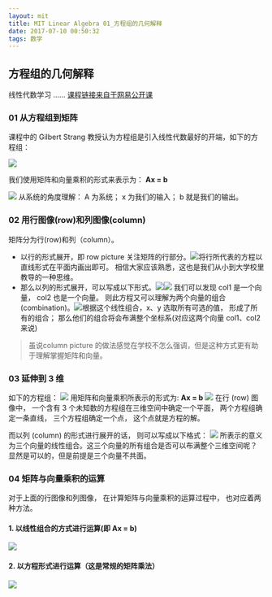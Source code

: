 ```yaml
---
layout: mit
title: MIT Linear Algebra 01_方程组的几何解释
date: 2017-07-10 00:50:32
tags: 数学
---
```

## 方程组的几何解释

线性代数学习 ......  [课程链接来自于网易公开课](http://open.163.com/special/opencourse/daishu.html)

### 01 从方程组到矩阵
课程中的 Gilbert Strang 教授认为方程组是引入线性代数最好的开端，如下的方程组：

![](http://i.imgur.com/xnRviPB.png)

我们使用矩阵和向量乘积的形式来表示为： **Ax = b**

![](http://i.imgur.com/PhvNA8G.png)
从系统的角度理解： 
A 为系统； x 为我们的输入； b 就是我们的输出。

### 02 用行图像(row)和列图像(column)
矩阵分为行(row)和列（column）。
* 以行的形式展开，即 row picture 关注矩阵的行部分。![](http://i.imgur.com/P0PR8UY.png)将行所代表的方程以直线形式在平面内画出即可。 相信大家应该熟悉，这也是我们从小到大学校里教导的一种思维。
* 那么以列的形式展开，可以写成以下形式。![](http://i.imgur.com/qLmMsUo.png)![](http://i.imgur.com/Y0OmeAC.png) 
我们可以发现 col1 是一个向量， col2 也是一个向量。 则此方程又可以理解为两个向量的组合 (combination)。![](http://i.imgur.com/hOJxXzK.png)根据这个线性组合，x、y 选取所有可选的值， 形成了所有的组合； 那么他们的组合将会布满整个坐标系(对应这两个向量 col1、col2来说)
> 虽说column picture 的做法感觉在学校不怎么强调，但是这种方式更有助于理解掌握矩阵和向量。

### 03 延伸到 3 维
如下的方程组：
![](http://i.imgur.com/ZQ9x6ps.png)
用矩阵和向量乘积所表示的形式为: **Ax = b**
![](http://i.imgur.com/fDMm7y2.png)
在行 (row) 图像中， 一个含有 3 个未知数的方程组在三维空间中确定一个平面， 两个方程组确定一条直线， 三个方程组确定一个点， 这个点就是方程的解。

而以列 (column) 的形式进行展开的话， 则可以写成以下格式：
![](http://i.imgur.com/ZOuCRE1.png)
所表示的意义为三个向量的线性组合。这三个向量的所有组合是否可以布满整个三维空间呢？ 显然是可以的，但是前提是三个向量不共面。

### 04 矩阵与向量乘积的运算
对于上面的行图像和列图像， 在计算矩阵与向量乘积的运算过程中， 也对应着两种方法。

#### 1. 以线性组合的方式进行运算(即 Ax = b)
![](http://i.imgur.com/iBzIQYY.png)

#### 2. 以方程形式进行运算（这是常规的矩阵乘法）
![](http://i.imgur.com/jr8i8QT.png)

